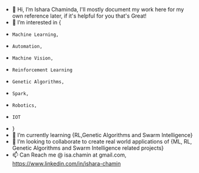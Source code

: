 - 👋 Hi, I’m Ishara Chaminda, I'll mostly document my work here for my own reference later, if it's helpful for you that's Great!
- 👀 I’m interested in {
-     Machine Learning,
-     Automation,
-     Machine Vision,
-     Reinforcement Learning
-     Genetic Algorithms,
-     Spark,
-     Robotics,
-     IOT
-   }     
- 🌱 I’m currently learning {RL,Genetic Algorithms and Swarm Intelligence}
- 💞️ I’m looking to collaborate to create real world applications of {ML, RL, Genetic Algorithms and Swarm Intelligence related projects}
- 📫 Can Reach me @ isa.chamin at gmail.com, https://www.linkedin.com/in/ishara-chamin

<!---
dkishara/dkishara is a ✨ special ✨ repository because its `README.md` (this file) appears on your GitHub profile.
You can click the Preview link to take a look at your changes.
--->
